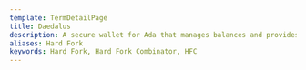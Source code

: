```yaml
---
template: TermDetailPage
title: Daedalus
description: A secure wallet for Ada that manages balances and provides the ability to send and receive payments. Daedalus is a full node wallet which means that it downloads a full copy of the Cardano blockchain and independently validates every transaction in its history. It has a friendly user interface and is recommended for new users to start with. [More information](https://daedaluswallet.io/).
aliases: Hard Fork
keywords: Hard Fork, Hard Fork Combinator, HFC
---
```

